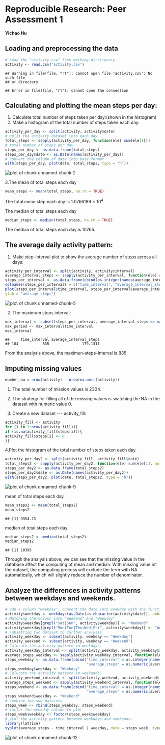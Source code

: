 # Reproducible Research: Peer Assessment 1
**Yichao Hu**

## Loading and preprocessing the data

```r
# read the "activity.csv" from working dirctionary
activity <- read.csv("activity.csv")
```

```
## Warning in file(file, "rt"): cannot open file 'activity.csv': No such file
## or directory
```

```
## Error in file(file, "rt"): cannot open the connection
```


## Calculating and plotting the mean steps per day: 
1. Calculate total number of steps taken per day:(shown in the histogram)
2. Make a histogram of the total number of steps taken each day:

```r
activity_per_day <- split(activity, activity$date)  
# split the activity dataset into each day
total_steps <- sapply(activity_per_day, function(ele) sum(ele[1]))  
# total number of steps per day
steps_per_day <- as.data.frame(total_steps)
steps_per_day$date <- as.Date(names(activity_per_day))
# convert the column of data into Date format
with(steps_per_day, plot(date, total_steps, type = "h"))
```

![plot of chunk unnamed-chunk-2](figure/unnamed-chunk-2-1.png) 

3.The mean of total steps each day

```r
mean_steps <- mean(total_steps, na.rm = TRUE) 
```
The total mean step each day is 1.0766189 &times; 10<sup>4</sup>.

The median of total steps each day

```r
median_steps <- median(total_steps, na.rm = TRUE)
```
The median of total steps each day is 10765.
  
  
   
## The average daily activity pattern:
1. Make step-interval plot to show the average number of steps across all days:

```r
activity_per_interval <- split(activity, activity$interval)
average_interval_steps <- sapply(activity_per_interval, function(ele) sum(ele[1], na.rm = TRUE) / nrow(ele))
steps_per_interval <- as.data.frame(cbind(as.integer(names(average_interval_steps)), as.numeric(average_interval_steps)))
colnames(steps_per_interval) = c("time_interval", "average_interval_steps")
plot(steps_per_interval$time_interval, steps_per_interval$average_interval_steps, type = "l", xlab = "time interval", 
ylab = "average steps")
```

![plot of chunk unnamed-chunk-5](figure/unnamed-chunk-5-1.png) 

2. The maximum steps interval:

```r
max_interval <- subset(steps_per_interval, average_interval_steps == max(steps_per_interval$average_interval_steps))
max_period <- max_interval$time_interval
max_interval
```

```
##     time_interval average_interval_steps
## 104           835               179.1311
```
From the analysis above, the maximun-steps-interval is 835.


## Imputing missing values

```r
number_na = nrow(activity) - nrow(na.omit(activity))
```
1. The total number of mission values is 2304.

2. The strategy for filling all of the missing values is switching the NA in the dataset with numeric value 0.

3. Create a new dataset --- activity_fill:

```r
activity_fill <- activity
for (i in 1:nrow(activity_fill)){
if (is.na(activity_fill$steps[i])){
activity_fill$steps[i] <- 0
}}
```

4.Plot the histogram of the total number of steps taken each day. 

```r
activity_per_day2 <- split(activity_fill, activity_fill$date) 
total_steps2 <- sapply(activity_per_day2, function(ele) sum(ele[1], na.rm = TRUE)) 
steps_per_day2 <- as.data.frame(total_steps2)
steps_per_day2$date <- as.Date(names(activity_per_day2))
with(steps_per_day2, plot(date, total_steps2, type = "h"))
```

![plot of chunk unnamed-chunk-9](figure/unnamed-chunk-9-1.png) 

mean of total steps each day

```r
mean_steps2 <- mean(total_steps2) 
mean_steps2
```

```
## [1] 9354.23
```

median of total steps each day

```r
median_steps2 <- median(total_steps2)
median_steps2
```

```
## [1] 10395
```

Through the analysis above, we can see that the missing value in the database affect the computing of mean and median. With missing value int the dataset, the computing process will exclude the term with NA automatically, which will slightly reduce the number of denominator.

## Analyze the differences in activity patterns between weekdays and weekends.

```r
# add a column "weekday", convert the date into weekday with the function weekdays()
activity$weekday <- weekdays(as.Date(as.character(activity$date)), abbr = TRUE)
# Matching the column into "Weekend" and "Weekday"
activity$weekday[grepl("Sat|Sun", activity$weekday)] <- "Weekend"
activity$weekday[grepl("Mon|Tue|Thu|Wed|Fri", activity$weekday)] <- "Weekday"
# subsetting two dataset to further analysis
activity_weekday <- subset(activity, weekday == "Weekday")
activity_weekend <- subset(activity, weekday == "Weekend")
# Calucate the activity pattern in weekdays.
activity_weekday_interval <- split(activity_weekday, activity_weekday$interval)
average_steps_weekday <- sapply(activity_weekday_interval, function(ele) sum(ele[1], na.rm = TRUE) / nrow(ele))
steps_weekday <- as.data.frame(cbind("time_interval" = as.integer(names(average_steps_weekday)), 
                                     "average_steps" = as.numeric(average_steps_weekday)))
steps_weekday$weekday <- "Weekday"
# Calucate the activity pattern in weekends.
activity_weekend_interval <- split(activity_weekend, activity_weekend$interval)
average_steps_weekend <- sapply(activity_weekend_interval, function(ele) sum(ele[1], na.rm = TRUE) / nrow(ele))
steps_weekend <- as.data.frame(cbind("time_interval" = as.integer(names(average_steps_weekend)), 
                                     "average_steps" = as.numeric(average_steps_weekend)))
steps_weekend$weekday <- "Weekend"
# combine two sub-datasets
steps_week <- rbind(steps_weekday, steps_weekend)
# factor the weekday column to plot
steps_week$weekday <- factor(steps_week$weekday)
# plot the activity pattern between weekdays and weekends.
library(lattice)
xyplot(average_steps ~ time_interval | weekday, data = steps_week, type = "l", layout = c(1, 2), ylab = "Number of steps", xlab = "Interval")
```

![plot of chunk unnamed-chunk-12](figure/unnamed-chunk-12-1.png) 
